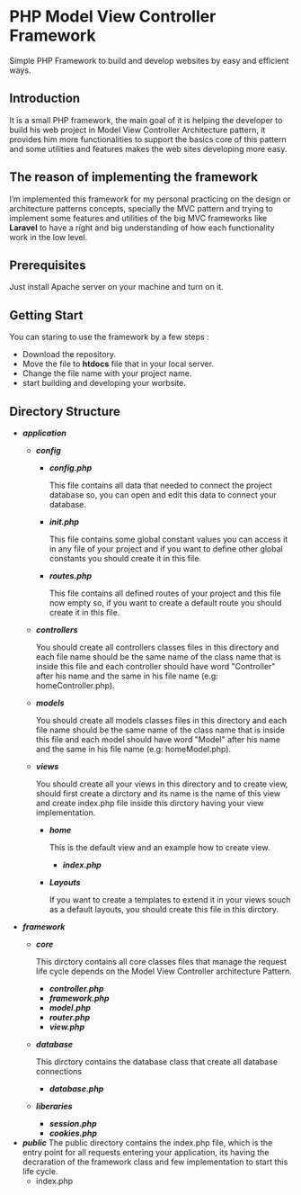 # PHP Model View Controller Framework
Simple PHP Framework to build and develop websites by easy and efficient ways.

## Introduction

It is a small PHP framework, the main goal of it is helping the developer to build his web project in Model View Controller Architecture pattern, it provides him more functionalities to support the basics core of this pattern and some utilities and features makes the web sites developing more easy.

## The reason of implementing the framework

I’m implemented this framework for my personal practicing on the design or architecture patterns concepts, specially the MVC pattern and trying to implement some features and utilities of the big MVC frameworks like **Laravel** to have a right and big understanding of how each functionality work in the low level.

## Prerequisites
Just install Apache server on your machine and turn on it.

## Getting Start 

You can staring to use the framework by a few steps :
- Download the repository.
- Move the file to **htdocs** file that in your local server.
- Change the file name with your project name.
- start building and developing your worbsite.

## Directory Structure

- **_application_**
  - **_config_**
    - **_config.php_** 
    
        This file contains all data that needed to connect the project database
        so, you can open and edit this data to connect your database.    
     - **_init.php_**
        
        This file contains some global constant values you can access it in any file of your project
        and if you want to define other global constants you should create it in this file.
     - **_routes.php_**
       
       This file contains all defined routes of your project and this file now empty
       so, if you want to create a default route you should create it in this file.
  - **_controllers_**
    
    You should create all controllers classes files in this directory and
    each file name should be the same name of the class name that is inside this file and
    each controller should have word "Controller" after his name and the same in his file name (e.g: homeController.php).
  - **_models_**
  
    You should create all models classes files in this directory and
    each file name should be the same name of the class name that is inside this file and
    each model should have word "Model" after his name and the same in his file name (e.g: homeModel.php).
  - **_views_**
  
    You should create all your views in this directory and to create view,
    should first create a dirctory and its name is the name of this view
    and create index.php file inside this dirctory having your view implementation.
    - **_home_**
      
      This is the default view and an example how to create view.
      - **_index.php_**
    - **_Layouts_**
      
      If you want to create a templates to extend it in your views souch as a default layouts, you should create this file in this dirctory.
- **_framework_**
  - **_core_**
  
    This dirctory contains all core classes files that manage the request life cycle depends on the Model View Controller architecture Pattern.
    
    - **_controller.php_**
    - **_framework.php_**
    - **_model.php_**
    - **_router.php_**
    - **_view.php_**
  - **_database_**
    
    This dirctory contains the database class that create all database connections
     - **_database.php_**
   - **_liberaries_**
     - **_session.php_**
     - **_cookies.php_**
- **_public_**
  The public directory contains the index.php file, which is the entry point for all requests entering your application, its having the decraration of the framework class and few implementation to start this life cycle.
  - index.php
